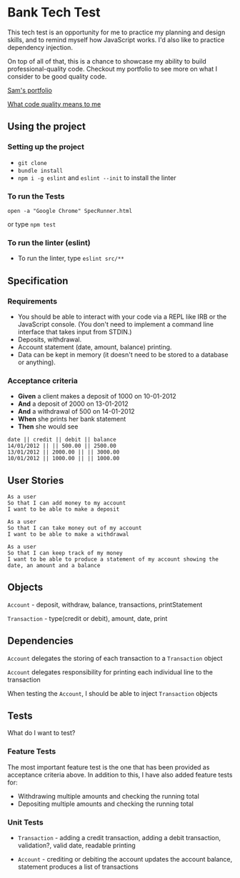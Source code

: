 # Bank Tech Test

This tech test is an opportunity for me to practice my planning and design skills, and to remind myself how JavaScript works. I'd also like to practice dependency injection.

On top of all of that, this is a chance to showcase my ability to build professional-quality code. Checkout my portfolio to see more on what I consider to be good quality code.

[Sam's portfolio](https://github.com/samanthaixer/Portfolio)

[What code quality means to me]()

## Using the project

### Setting up the project
- `git clone `
- `bundle install`
- `npm i -g eslint` and `eslint --init` to install the linter

### To run the Tests

`open -a "Google Chrome" SpecRunner.html`

or type `npm test`

### To run the linter (eslint)

- To run the linter, type `eslint src/**`

## Specification

### Requirements

- You should be able to interact with your code via a REPL like IRB or the JavaScript console. (You don't need to implement a command line interface that takes input from STDIN.)
- Deposits, withdrawal.
- Account statement (date, amount, balance) printing.
- Data can be kept in memory (it doesn't need to be stored to a database or anything).


### Acceptance criteria

- **Given** a client makes a deposit of 1000 on 10-01-2012
- **And** a deposit of 2000 on 13-01-2012
- **And** a withdrawal of 500 on 14-01-2012
- **When** she prints her bank statement
- **Then** she would see

```
date || credit || debit || balance
14/01/2012 || || 500.00 || 2500.00
13/01/2012 || 2000.00 || || 3000.00
10/01/2012 || 1000.00 || || 1000.00
```

## User Stories

```
As a user
So that I can add money to my account
I want to be able to make a deposit

As a user
So that I can take money out of my account
I want to be able to make a withdrawal

As a user
So that I can keep track of my money
I want to be able to produce a statement of my account showing the date, an amount and a balance
```

## Objects

`Account` - deposit, withdraw, balance, transactions, printStatement

`Transaction` - type(credit or debit), amount, date, print

## Dependencies

`Account` delegates the storing of each transaction to a `Transaction` object

`Account` delegates responsibility for printing each individual line to the transaction

When testing the `Account`, I should be able to inject `Transaction` objects

## Tests

What do I want to test?

### Feature Tests

The most important feature test is the one that has been provided as acceptance criteria above. In addition to this, I have also added feature tests for:

- Withdrawing multiple amounts and checking the running total
- Depositing multiple amounts and checking the running total

### Unit Tests

- `Transaction` -  adding a credit transaction, adding a debit transaction, validation?, valid date, readable printing

- `Account` - crediting or debiting the account updates the account balance, statement produces a list of transactions
